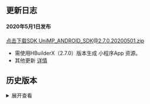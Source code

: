 ## 更新日志
#### 2020年5月1日发布
[点击下载SDK UniMP_ANDROID_SDK@2.7.0.20200501.zip](http://download.dcloud.net.cn/unimpsdk/UniMPSDK_Android@2.7.0.20200501.zip)
+ 需使用HBuilderX（2.7.0）版本生成 小程序App 资源。
+ 其他更新 [详情](https://update.dcloud.net.cn/hbuilderx/changelog/2.7.0.20200501-alpha.html)


## 历史版本
<details>
<summary>展开查看</summary>

百度网盘链接: [https://pan.baidu.com/s/1Gb19IMm2ihRA0u4MNzCT4Q](https://pan.baidu.com/s/1Gb19IMm2ihRA0u4MNzCT4Q) 提取码: hnug